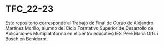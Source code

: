 # TFC_22-23
Este repositorio corresponde al Trabajo de Final de Curso de Alejandro Martínez Morillo, alumno del Ciclo Formativo Superior de Desarrollo de Aplicaciones Multiplataforma en el centro educativo IES Pere Maria Orts i Bosch en Benidorm.
